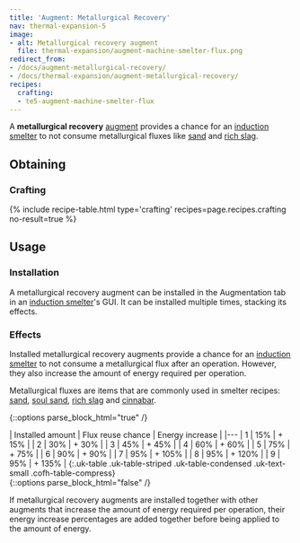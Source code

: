 ```yaml
---
title: 'Augment: Metallurgical Recovery'
nav: thermal-expansion-5
image:
- alt: Metallurgical recovery augment
  file: thermal-expansion/augment-machine-smelter-flux.png
redirect_from:
- /docs/augment-metallurgical-recovery/
- /docs/thermal-expansion/augment-metallurgical-recovery/
recipes:
  crafting:
  - te5-augment-machine-smelter-flux
---
```


A **metallurgical recovery** [augment](/docs/thermal-expansion-5/augments/) provides a chance for an
[induction smelter](/docs/thermal-expansion-5/induction-smelter/) to not consume metallurgical
fluxes like [sand](https://minecraft.gamepedia.com/Sand) and [rich
slag](/docs/thermal-foundation-2/rich-slag/).


Obtaining
---------

### Crafting
{% include recipe-table.html type='crafting' recipes=page.recipes.crafting no-result=true %}


Usage
-----

### Installation
A metallurgical recovery augment can be installed in the Augmentation tab in an
[induction smelter](/docs/thermal-expansion-5/induction-smelter/)'s GUI. It can be installed
multiple times, stacking its effects.

### Effects
Installed metallurgical recovery augments provide a chance for an [induction
smelter](/docs/thermal-expansion-5/induction-smelter/) to not consume a metallurgical flux after an
operation. However, they also increase the amount of energy required per
operation.

Metallurgical fluxes are items that are commonly used in smelter recipes:
[sand](https://minecraft.gamepedia.com/Sand), [soul
sand](https://minecraft.gamepedia.com/Soul_Sand), [rich slag](/docs/thermal-foundation-2/rich-slag/)
and [cinnabar](/docs/thermal-foundation-2/cinnabar/).

{::options parse_block_html="true" /}
<div class="uk-overflow-container">
| Installed amount | Flux reuse chance | Energy increase |
|---
| 1 | 15% | + 15% |
| 2 | 30% | + 30% |
| 3 | 45% | + 45% |
| 4 | 60% | + 60% |
| 5 | 75% | + 75% |
| 6 | 90% | + 90% |
| 7 | 95% | + 105% |
| 8 | 95% | + 120% |
| 9 | 95% | + 135% |
{:.uk-table .uk-table-striped .uk-table-condensed .uk-text-small .cofh-table-compress}
</div>
{::options parse_block_html="false" /}

If metallurgical recovery augments are installed together with other augments
that increase the amount of energy required per operation, their energy increase
percentages are added together before being applied to the amount of energy.
